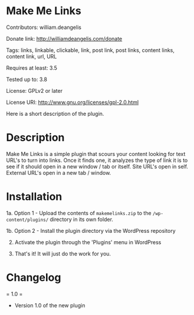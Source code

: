 Make Me Links
==============
Contributors: william.deangelis

Donate link: http://williamdeangelis.com/donate

Tags: links, linkable, clickable, link, post link, post links, content links, content link, url, URL

Requires at least: 3.5

Tested up to: 3.8

License: GPLv2 or later

License URI: http://www.gnu.org/licenses/gpl-2.0.html

Here is a short description of the plugin. 


Description
==============
Make Me Links is a simple plugin that scours your content looking for text URL's to turn into links. Once it finds one, it analyzes the type of link it is to see if it should open in a new window / tab or itself. Site URL's open in self. External URL's open in a new tab / window.


Installation
==============
1a. Option 1 - Upload the contents of `makemelinks.zip` to the `/wp-content/plugins/` directory in its own folder.

1b. Option 2 - Install the plugin directory via the WordPress repository

2. Activate the plugin through the 'Plugins' menu in WordPress

3. That's it! It will just do the work for you.


Changelog
==============

= 1.0 =
* Version 1.0 of the new plugin